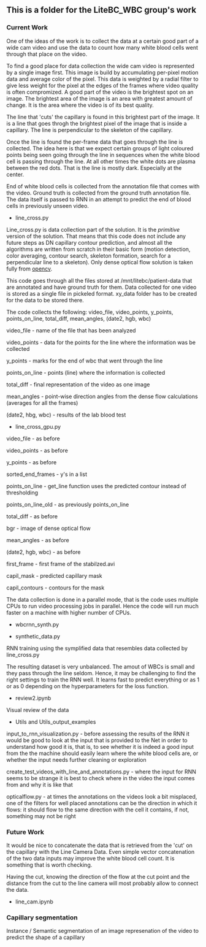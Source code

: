 ## This is a folder for the LiteBC_WBC group's work

### Current Work

One of the ideas of the work is to collect the data at a certain good part of a wide cam video and use the data to count how many white blood cells went through that place on the video.

To find a good place for data collection the wide cam video is represented by a single image first. This image is build by accumulating per-pixel motion data and average color of the pixel. This data is weighted by a radial filter to give less weight for the pixel at the edges of the frames where video quality is often compromized. A good part of the video is the brightest spot on an image. 
 The brightest area of the image is an area with greatest amount of change. It is the area where the video is of its best quality. 

The line that 'cuts' the capillary is found in this brightest part of the image. It is a line that goes throgh the brightest pixel of the image that is inside a capillary. The line is perpendicular to the skeleton of the capillary. 

Once the line is found the per-frame data that goes through the line is collected. The idea here is that we expect certain groups of light coloured points being seen going through the line in sequences when the white blood cell is passing through the line. At all other times the white dots are plasma between the red dots. That is the line is mostly dark. Especially at the center.

End of white blood cells is collected from the annotation file that comes with the video. Ground truth is collected from the ground truth annotation file. The data itself is passed to RNN in an attempt to predict the end of blood cells in previously unseen video.

* line_cross.py

Line_cross.py is data collection part of the solution. It is the *primitive* version of the solution. That means that this code does not include any future steps as DN capillary contour prediction, and almost all the algorithms are written from scratch in their basic form (motion detection, color averaging, contour search, skeleton formation, search for a perpendicular line to a skeleton). Only dense optical flow solution is taken fully from [opencv](https://docs.opencv.org/3.4/d4/dee/tutorial_optical_flow.html). 

This code goes through all the files stored at /mnt/litebc/patient-data that are annotated and have ground truth for them. Data collected for one video is stored as a single file in pickeled format. xy_data folder has to be created for the data to be stored there.
 
The code collects the following: video_file, video_points, y_points, points_on_line, total_diff, mean_angles, (date2, hgb, wbc)

video_file - name of the file that has been analyzed

video_points - data for the points for the line where the information was be collected

y_points - marks for the end of wbc that went through the line

points_on_line - points (line) where the information is collected

total_diff - final representation of the video as one image  

mean_angles - point-wise direction angles from the dense flow calculations (averages for all the frames)

(date2, hbg, wbc) - results of the lab blood test

* line_cross_gpu.py

video_file - as before

video_points - as before

y_points - as before

sorted_end_frames - y's in a list

points_on_line - get_line function uses the predicted contour instead of thresholding

points_on_line_old - as previously points_on_line

total_diff - as before

bgr - image of dense optical flow

mean_angles - as before

(date2, hgb, wbc) - as before

first_frame - first frame of the stabilzed.avi

capil_mask - predicted capillary mask

capil_contours - contours for the mask

The data collection is done in a parallel mode, that is the code uses multiple CPUs to run video processing jobs in parallel. Hence the code will run much faster on a machine with higher number of CPUs.

* wbcrnn_synth.py

* synthetic_data.py

RNN training using the symplified data that resembles data collected by line_cross.py 

The resulting dataset is very unbalanced. The amout of WBCs is small and they pass through the line seldom. Hence, it may be challenging to find the right settings to train the RNN well. It learns fast to predict everything or as 1 or as 0 depending on the hyperparameters for the loss function.

* review2.ipynb

Visual review of the data

* Utils and Utils_output_examples

input_to_rnn_visualization.py - before assessing the results of the RNN it would be good to look at the input that is provided to the Net in order to understand how good it is, that is, to see whether it is indeed a good input from the the machine should easily learn where the white blood cells are, or whether the input needs further cleaning or exploration

create_test_videos_with_line_and_annotations.py - where the input for RNN seems to be strange it is best to check where in the video the input comes from and why it is like that

opticalflow.py - at times the annotations on the videos look a bit misplaced, one of the filters for well placed annotations can be the direction in which it flows: it should flow to the same direction with the cell it contains, if not, something may not be right

 
### Future Work

It would be nice to concatenate the data that is retrieved from the 'cut' on the capillary with the Line Camera Data. Even simple vector concatenation of the two data inputs may improve the white blood cell count. It is something that is worth checking. 

Having the cut, knowing the direction of the flow at the cut point and the distance from the cut to the line camera will most probably allow to connect the data.

* line_cam.ipynb

### Capillary segmentation

Instance / Semantic segmentation of an image represenation of the video to predict the shape of a capillary


